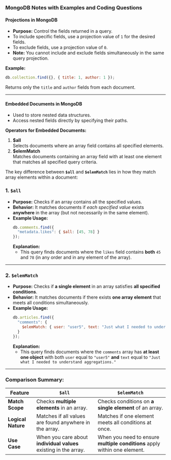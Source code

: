 ### MongoDB Notes with Examples and Coding Questions

#### **Projections in MongoDB**
- **Purpose:** Control the fields returned in a query.
- To include specific fields, use a projection value of `1` for the desired fields.
- To exclude fields, use a projection value of `0`.
- **Note:** You cannot include and exclude fields simultaneously in the same query projection.

**Example:**
```javascript
db.collection.find({}, { title: 1, author: 1 });
```
Returns only the `title` and `author` fields from each document.

---

#### **Embedded Documents in MongoDB**
- Used to store nested data structures.
- Access nested fields directly by specifying their paths.

**Operators for Embedded Documents:**
1. **$all**  
   Selects documents where an array field contains all specified elements.
2. **$elemMatch**  
   Matches documents containing an array field with at least one element that matches all specified query criteria.

The key difference between **`$all`** and **`$elemMatch`** lies in how they match array elements within a document:  

### **1. `$all`**
- **Purpose:** Checks if an array contains all the specified values.
- **Behavior:** It matches documents if *each specified value* exists **anywhere** in the array (but not necessarily in the same element).
- **Example Usage:**
  ```javascript
  db.comments.find({
    "metadata.likes": { $all: [45, 78] }
  });
  ```
  **Explanation:**
  - This query finds documents where the `likes` field contains **both** `45` and `78` (in any order and in any element of the array).

---

### **2. `$elemMatch`**
- **Purpose:** Checks if **a single element** in an array satisfies **all specified conditions**.
- **Behavior:** It matches documents if there exists **one array element** that meets all conditions simultaneously.
- **Example Usage:**
  ```javascript
  db.articles.find({
    "comments": {
      $elemMatch: { user: "user5", text: "Just what I needed to understand aggregations." }
    }
  });
  ```
  **Explanation:**
  - This query finds documents where the `comments` array has **at least one object** with both `user` equal to `"user5"` **and** `text` equal to `"Just what I needed to understand aggregations."`

---

### **Comparison Summary:**

| Feature         | **`$all`**                                                      | **`$elemMatch`**                                         |
|------------------|-----------------------------------------------------------------|---------------------------------------------------------|
| **Match Scope** | Checks **multiple elements** in an array.                       | Checks conditions on **a single element** of an array.  |
| **Logical Nature** | Matches if all values are found anywhere in the array.        | Matches if one element meets all conditions at once.    |
| **Use Case**    | When you care about **individual values** existing in the array.| When you need to ensure **multiple conditions** apply within one element. |

